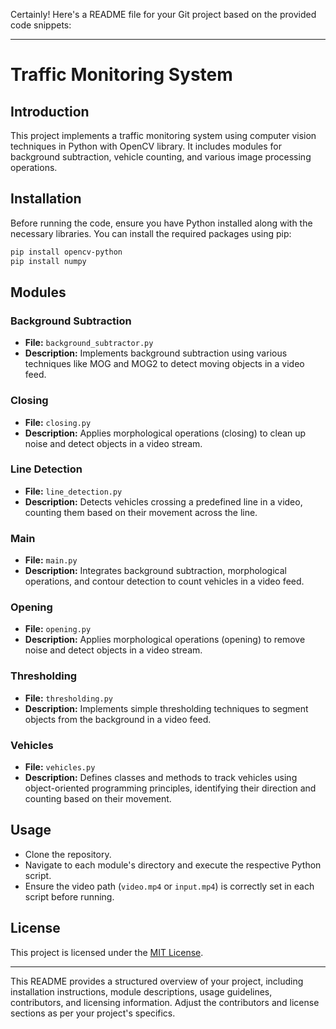 Certainly! Here's a README file for your Git project based on the provided code snippets:

---

# Traffic Monitoring System

## Introduction
This project implements a traffic monitoring system using computer vision techniques in Python with OpenCV library. It includes modules for background subtraction, vehicle counting, and various image processing operations.

## Installation
Before running the code, ensure you have Python installed along with the necessary libraries. You can install the required packages using pip:
```bash
pip install opencv-python
pip install numpy
```

## Modules

### Background Subtraction
- **File:** `background_subtractor.py`
- **Description:** Implements background subtraction using various techniques like MOG and MOG2 to detect moving objects in a video feed.

### Closing
- **File:** `closing.py`
- **Description:** Applies morphological operations (closing) to clean up noise and detect objects in a video stream.

### Line Detection
- **File:** `line_detection.py`
- **Description:** Detects vehicles crossing a predefined line in a video, counting them based on their movement across the line.

### Main
- **File:** `main.py`
- **Description:** Integrates background subtraction, morphological operations, and contour detection to count vehicles in a video feed.

### Opening
- **File:** `opening.py`
- **Description:** Applies morphological operations (opening) to remove noise and detect objects in a video stream.

### Thresholding
- **File:** `thresholding.py`
- **Description:** Implements simple thresholding techniques to segment objects from the background in a video feed.

### Vehicles
- **File:** `vehicles.py`
- **Description:** Defines classes and methods to track vehicles using object-oriented programming principles, identifying their direction and counting based on their movement.

## Usage
- Clone the repository.
- Navigate to each module's directory and execute the respective Python script.
- Ensure the video path (`video.mp4` or `input.mp4`) is correctly set in each script before running.


## License
This project is licensed under the [MIT License](LICENSE).

---

This README provides a structured overview of your project, including installation instructions, module descriptions, usage guidelines, contributors, and licensing information. Adjust the contributors and license sections as per your project's specifics.